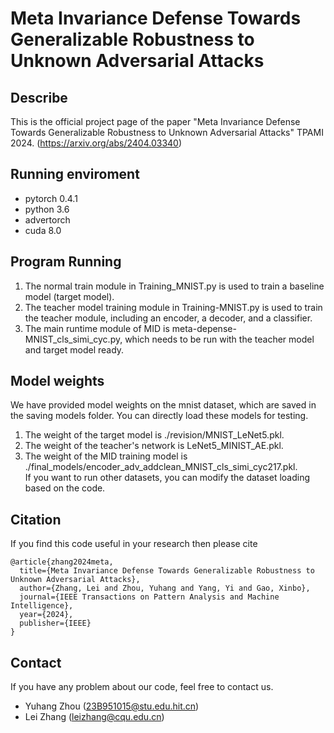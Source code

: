 ﻿# Meta Invariance Defense Towards Generalizable Robustness to Unknown Adversarial Attacks

## Describe
This is the official project page of the paper "Meta Invariance Defense Towards Generalizable Robustness to Unknown Adversarial Attacks" TPAMI 2024.
(https://arxiv.org/abs/2404.03340)
## Running enviroment
- pytorch 0.4.1
- python 3.6
- advertorch 
- cuda 8.0

## Program Running
1. The normal train module in Training_MNIST.py is used to train a baseline model (target model).
2. The teacher model training module in Training-MNIST.py is used to train the teacher module, including an encoder, a decoder, and a classifier.
3. The main runtime module of MID is meta-depense-MNIST_cls_simi_cyc.py, which needs to be run with the teacher model and target model ready.

## Model weights
We have provided model weights on the mnist dataset, which are saved in the saving models folder. You can directly load these models for testing.
1. The weight of the target model is ./revision/MNIST_LeNet5.pkl.
2. The weight of the teacher's network is LeNet5_MINIST_AE.pkl. 
3. The weight of the MID training model is ./final_models/encoder_adv_addclean_MNIST_cls_simi_cyc217.pkl.  
If you want to run other datasets, you can modify the dataset loading based on the code.

## Citation
If you find this code useful in your research then please cite
~~~
@article{zhang2024meta,
  title={Meta Invariance Defense Towards Generalizable Robustness to Unknown Adversarial Attacks},
  author={Zhang, Lei and Zhou, Yuhang and Yang, Yi and Gao, Xinbo},
  journal={IEEE Transactions on Pattern Analysis and Machine Intelligence},
  year={2024},
  publisher={IEEE}
}
~~~
## Contact
If you have any problem about our code, feel free to contact us.
* Yuhang Zhou (23B951015@stu.edu.hit.cn)  
* Lei Zhang (leizhang@cqu.edu.cn)